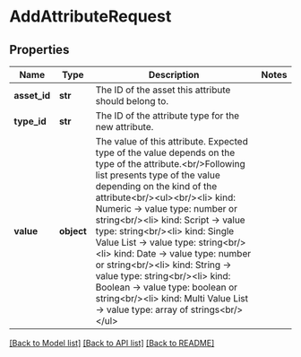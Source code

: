 # AddAttributeRequest

## Properties
Name | Type | Description | Notes
------------ | ------------- | ------------- | -------------
**asset_id** | **str** | The ID of the asset this attribute should belong to. | 
**type_id** | **str** | The ID of the attribute type for the new attribute. | 
**value** | **object** | The value of this attribute. Expected type of the value depends on the type of the attribute.&lt;br/&gt;Following list presents type of the value depending on the kind of the attribute&lt;br/&gt;&lt;ul&gt;&lt;br/&gt;&lt;li&gt; kind: Numeric               -&gt; value type: number or string&lt;br/&gt;&lt;li&gt; kind: Script                -&gt; value type: string&lt;br/&gt;&lt;li&gt; kind: Single Value List     -&gt; value type: string&lt;br/&gt;&lt;li&gt; kind: Date                  -&gt; value type: number or string&lt;br/&gt;&lt;li&gt; kind: String                -&gt; value type: string&lt;br/&gt;&lt;li&gt; kind: Boolean               -&gt; value type: boolean or string&lt;br/&gt;&lt;li&gt; kind: Multi Value List      -&gt; value type: array of strings&lt;br/&gt;&lt;/ul&gt; | 

[[Back to Model list]](../README.md#documentation-for-models) [[Back to API list]](../README.md#documentation-for-api-endpoints) [[Back to README]](../README.md)

